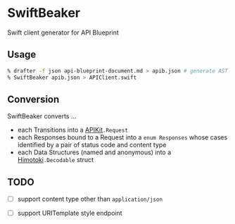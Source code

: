 SwiftBeaker
===========

Swift client generator for API Blueprint

## Usage

```sh
% drafter -f json api-blueprint-document.md > apib.json # generate AST using drafter
% SwiftBeaker apib.json > APIClient.swift
```

## Conversion

SwiftBeaker converts ...

* each Transitions into a [APIKit](https://github.com/ishkawa/APIKit)`.Request`
* each Responses bound to a Request into a `enum Responses` whose cases identified by a pair of status code and content type
* each Data Structures (named and anonymous) into a [Himotoki](https://github.com/ikesyo/Himotoki)`.Decodable` struct

## TODO

- [ ] support content type other than `application/json`
- [ ] support URITemplate style endpoint

